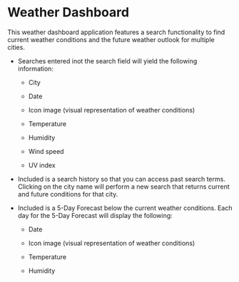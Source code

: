 # Weather Dashboard

This weather dashboard application features a search functionality to find current weather conditions and the future weather outlook for multiple cities. 

* Searches entered inot the search field will yield the following information: 

  * City

  * Date

  * Icon image (visual representation of weather conditions)

  * Temperature

  * Humidity

  * Wind speed

  * UV index

* Included is a search history so that you can access past search terms. Clicking on the city name will perform a new search that returns current and future conditions for that city. 

* Included is a 5-Day Forecast below the current weather conditions. Each day for the 5-Day Forecast will display the following:

  * Date

  * Icon image (visual representation of weather conditions)

  * Temperature

  * Humidity
